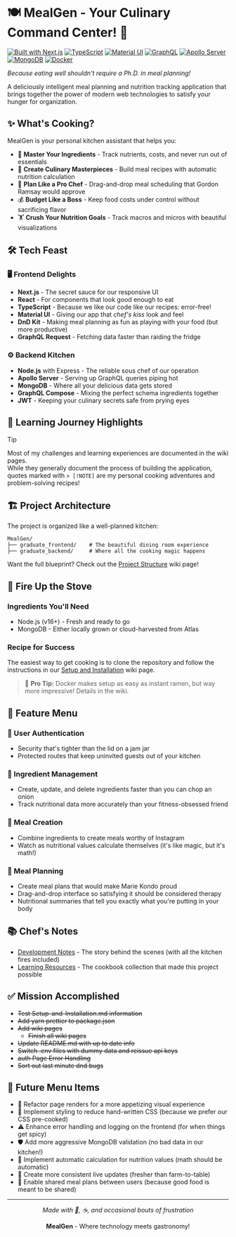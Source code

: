 # 🍽️ MealGen - Your Culinary Command Center! 🚀

[![Built with Next.js](https://img.shields.io/badge/Next.js-000000?style=for-the-badge&logo=next.js)](https://nextjs.org/)
[![TypeScript](https://img.shields.io/badge/TypeScript-3178C6?style=for-the-badge&logo=typescript&logoColor=white)](https://www.typescriptlang.org/)
[![Material UI](https://img.shields.io/badge/Material_UI-0081CB?style=for-the-badge&logo=mui&logoColor=white)](https://mui.com/)
[![GraphQL](https://img.shields.io/badge/GraphQL-E10098?style=for-the-badge&logo=graphql&logoColor=white)](https://graphql.org/)
[![Apollo Server](https://img.shields.io/badge/Apollo-311C87?style=for-the-badge&logo=apollo-graphql&logoColor=white)](https://www.apollographql.com/)
[![MongoDB](https://img.shields.io/badge/MongoDB-47A248?style=for-the-badge&logo=mongodb&logoColor=white)](https://www.mongodb.com/)
[![Docker](https://img.shields.io/badge/Docker-2496ED?style=for-the-badge&logo=docker&logoColor=white)](https://www.docker.com/)

*Because eating well shouldn't require a Ph.D. in meal planning!* 

A deliciously intelligent meal planning and nutrition tracking application that brings together the power of modern web technologies to satisfy your hunger for organization.

## ✨ What's Cooking?

MealGen is your personal kitchen assistant that helps you:

- 🥦 **Master Your Ingredients** - Track nutrients, costs, and never run out of essentials
- 🍳 **Create Culinary Masterpieces** - Build meal recipes with automatic nutrition calculation
- 📅 **Plan Like a Pro Chef** - Drag-and-drop meal scheduling that Gordon Ramsay would approve
- 💰 **Budget Like a Boss** - Keep food costs under control without sacrificing flavor
- 🏋️ **Crush Your Nutrition Goals** - Track macros and micros with beautiful visualizations

## 🛠️ Tech Feast

### 🖥️ Frontend Delights
- **Next.js** - The secret sauce for our responsive UI
- **React** - For components that look good enough to eat
- **TypeScript** - Because we like our code like our recipes: error-free!
- **Material UI** - Giving our app that *chef's kiss* look and feel
- **DnD Kit** - Making meal planning as fun as playing with your food (but more productive)
- **GraphQL Request** - Fetching data faster than raiding the fridge

### ⚙️ Backend Kitchen
- **Node.js** with Express - The reliable sous chef of our operation
- **Apollo Server** - Serving up GraphQL queries piping hot
- **MongoDB** - Where all your delicious data gets stored
- **GraphQL Compose** - Mixing the perfect schema ingredients together
- **JWT** - Keeping your culinary secrets safe from prying eyes

## 🧠 Learning Journey Highlights

> [!TIP]
> Most of my challenges and learning experiences are documented in the wiki pages. \
> While they generally document the process of building the application, quotes marked with `> [!NOTE]` are my personal cooking adventures and problem-solving recipes!

## 🏗️ Project Architecture

The project is organized like a well-planned kitchen:

```
MealGen/
├── graduate_frontend/    # The beautiful dining room experience
├── graduate_backend/     # Where all the cooking magic happens
```

Want the full blueprint? Check out the [Project Structure](https://github.com/PhantomOffKanagawa/MealGen/wiki/Project-Structure) wiki page!

## 🚀 Fire Up the Stove

### Ingredients You'll Need
- Node.js (v16+) - Fresh and ready to go
- MongoDB - Either locally grown or cloud-harvested from Atlas

### Recipe for Success
The easiest way to get cooking is to clone the repository and follow the instructions in our [Setup and Installation](https://github.com/PhantomOffKanagawa/MealGen/wiki/Setup-and-Installation) wiki page.

> 🐳 **Pro Tip:** Docker makes setup as easy as instant ramen, but way more impressive! Details in the wiki.

## 🌟 Feature Menu

### 🔐 User Authentication
- Security that's tighter than the lid on a jam jar
- Protected routes that keep uninvited guests out of your kitchen

### 🥕 Ingredient Management
- Create, update, and delete ingredients faster than you can chop an onion
- Track nutritional data more accurately than your fitness-obsessed friend

### 🍲 Meal Creation
- Combine ingredients to create meals worthy of Instagram
- Watch as nutritional values calculate themselves (it's like magic, but it's math!)

### 📆 Meal Planning
- Create meal plans that would make Marie Kondo proud
- Drag-and-drop interface so satisfying it should be considered therapy
- Nutritional summaries that tell you exactly what you're putting in your body

## 📚 Chef's Notes

- [Development Notes](https://github.com/PhantomOffKanagawa/MealGen/wiki/Development-Notes) - The story behind the scenes (with all the kitchen fires included)
- [Learning Resources](https://github.com/PhantomOffKanagawa/MealGen/wiki/Learning-Resources) - The cookbook collection that made this project possible

## ✅ Mission Accomplished
- ~~Test Setup-and-Installation.md information~~
- ~~Add yarn prettier to package.json~~
- ~~Add wiki pages~~
   - ~~Finish all wiki pages~~
- ~~Update README.md with up to date info~~
- ~~Switch .env files with dummy data and reissue api keys~~
- ~~auth Page Error Handling~~
- ~~Sort out last minute dnd bugs~~

## 🔮 Future Menu Items

- 🎨 Refactor page renders for a more appetizing visual experience
- 💄 Implement styling to reduce hand-written CSS (because we prefer our CSS pre-cooked)
- ⚠️ Enhance error handling and logging on the frontend (for when things get spicy)
- 🛡️ Add more aggressive MongoDB validation (no bad data in our kitchen!)
- 🧮 Implement automatic calculation for nutrition values (math should be automatic)
- 🔄 Create more consistent live updates (fresher than farm-to-table)
- 👯 Enable shared meal plans between users (because good food is meant to be shared)

---

<p align="center">
<i>Made with 💖, ☕, and occasional bouts of frustration</i>
</p>

<p align="center">
<b>MealGen</b> - Where technology meets gastronomy!
</p>
